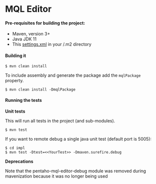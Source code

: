 # MQL Editor #


#### Pre-requisites for building the project:
* Maven, version 3+
* Java JDK 11
* This [settings.xml](https://github.com/pentaho/maven-parent-poms/blob/master/maven-support-files/settings.xml) in your <user-home>/.m2 directory

#### Building it


```
$ mvn clean install
```

To include assembly and generate the package add the `mqlPackage` property.
```
$ mvn clean install -DmqlPackage
```

#### Running the tests

__Unit tests__

This will run all tests in the project (and sub-modules).
```
$ mvn test
```

If you want to remote debug a single java unit test (default port is 5005):
```
$ cd impl
$ mvn test -Dtest=<<YourTest>> -Dmaven.surefire.debug
```

__Deprecations__

Note that the pentaho-mql-editor-debug module was removed during mavenization because it was no longer being used